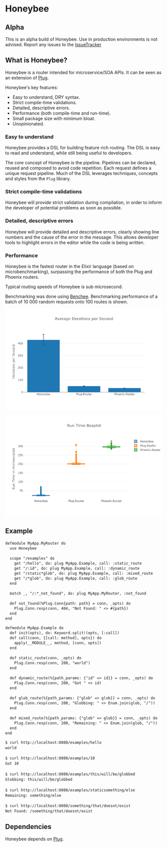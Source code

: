 # Honeybee

## Alpha
This is an alpha build of Honeybee. Use in production environments is not advised.
Report any issues to the [IssueTracker](https://github.com/apiologist/honeybee/)

## What is Honeybee?
Honeybee is a router intended for microservice/SOA APIs. It can be seen as an extension of [Plug](https://hexdocs.pm/plug/readme.html).

Honeybee's key features:
 - Easy to understand, DRY syntax.
 - Strict compile-time validations.
 - Detailed, descriptive errors.
 - Performance (both compile-time and run-time).
 - Small package size with minimum bloat.
 - Unopinionated.

### Easy to understand
Honeybee provides a DSL for building feature rich routing.
The DSL is easy to read and understand,
while still being useful to developers.

The core concept of Honeybee is the pipeline.
Pipelines can be declared, reused and composed to avoid code repetition.
Each request defines a unique request pipeline.
Much of the DSL leverages techniques, concepts and styles from the `Plug` library.

### Strict compile-time validations
Honeybee will provide strict validation during compilation,
in order to inform the developer of potential problems as soon as possible.

### Detailed, descriptive errors
Honeybee will provide detailed and descriptive errors,
clearly showing line numbers and the cause of the error in the message.
This allows developer tools to highlight errors in the editor while the code is being written.

### Performance
Honeybee is the fastest router in the Elixir language (based on microbenchmarking), surpassing the performance of both the Plug and Phoenix routers.

Typical routing speeds of Honeybee is sub microsecond.

Benchmarking was done using [Benchee](https://hexdocs.pm/benchee/Benchee.html).
Benchmarking performance of a batch of 10 000 random requests onto 100 routes is shown.

![alt text](https://raw.githubusercontent.com/apiologist/honeybee/master/guides/assets/ips_plot.png "Benchmark of runs per second for 10 000 requests on 100 routes")

![alt text](https://raw.githubusercontent.com/apiologist/honeybee/master/guides/assets/runtime_plot.png "Benchmark of run time for 10 000 requests on 100 routes")

## Example
```
defmodule MyApp.MyRouter do
  use Honeybee

  scope "/examples" do
    get "/hello", do: plug MyApp.Example, call: :static_route
    get "/:id", do: plug MyApp.Example, call: :dynamic_route
    get "/static*glob", do: plug MyApp.Example, call: :mixed_route
    get "/*glob", do: plug MyApp.Example, call: :glob_route
  end

  match _, "/:*_not_found", do: plug MyApp.MyRouter, :not_found

  def not_found(%Plug.Conn{path: path} = conn, _opts) do
    Plug.Conn.resp(conn, 404, "Not Found: " <> #{path})
  end
end
```

```
defmodule MyApp.Example do
  def init(opts), do: Keyword.split!(opts, [:call])
  def call(conn, {[call: method], opts}) do
    apply(__MODULE__, method, [conn, opts])
  end

  def static_route(conn, _opts) do
    Plug.Conn.resp(conn, 200, "world")
  end

  def dynamic_route(%{path_params: {"id" => id}} = conn, _opts) do
    Plug.Conn.resp(conn, 200, "Got " <> id)
  end

  def glob_route(%{path_params: {"glob" => glob}} = conn, _opts) do
    Plug.Conn.resp(conn, 200, "Globbing: " <> Enum.join(glob, "/"))
  end

  def mixed_route(%{path_params: {"glob" => glob}} = conn, _opts) do
    Plug.Conn.resp(conn, 200, "Remaining: " <> Enum.join(glob, "/"))
  end
end
```

```bash
$ curl http://localhost:8080/examples/hello
world

$ curl http://localhost:8080/examples/10
Got 10

$ curl http://localhost:8080/examples/this/will/be/globbed
Globbing: this/will/be/globbed

$ curl http://localhost:8080/examples/staticsomething/else
Remaining: something/else

$ curl http://localhost:8080/something/that/doesnt/exist
Not Found: /something/that/doesnt/exist
```

## Dependencies
Honeybee depends on [Plug](https://hexdocs.pm/plug/readme.html "Plug Hexdocs").
